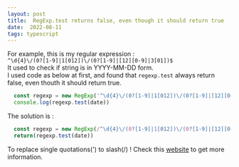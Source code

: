 ```yaml
---
layout: post
title:  RegExp.test returns false, even though it should return true
date:  2022-08-11
tags: typescript
---
```

For example, this is my regular expression : <br />
`^\d{4}\/(0?[1-9]|1[012])\/(0?[1-9]|[12][0-9]|3[01])$` <br />
It used to check if string is in YYYY-MM-DD form. <br />
I used code as below at first, and found that `regexp.test` always return false, even thouth it should return true. <br />
``` typescript 
  const regexp = new RegExp('^\d{4}\/(0?[1-9]|1[012])\/(0?[1-9]|[12][0-9]|3[01])$')
  console.log(regexp.test(date))
```
The solution is : 
``` typescript 
  const regexp = new RegExp(/^\d{4}\/(0?[1-9]|1[012])\/(0?[1-9]|[12][0-9]|3[01])$/)
  return(regexp.test(date))
```
To replace single quotations(') to slash(/) !
Check this [website](https://developer.mozilla.org/en-US/docs/Web/JavaScript/Reference/Global_Objects/RegExp) to get more information.

